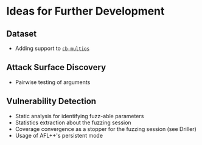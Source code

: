 # Ideas for Further Development

## Dataset

- Adding support to [`cb-multios`](https://github.com/trailofbits/cb-multios)

## Attack Surface Discovery

- Pairwise testing of arguments

## Vulnerability Detection

- Static analysis for identifying fuzz-able parameters
- Statistics extraction about the fuzzing session
- Coverage convergence as a stopper for the fuzzing session (see Driller)
- Usage of AFL++'s persistent mode